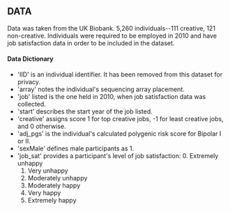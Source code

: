 ## DATA
Data was taken from the UK Biobank.
5,260 individuals--111 creative, 121 non-creative.
Individuals were required to be employed in 2010 and have job satisfaction data in order to be included in the dataset.


#### Data Dictionary
* 'IID' is an individual identifier. It has been removed from this dataset for privacy.
* 'array' notes the individual's sequencing array placement.
* 'job' listed is the one held in 2010, when job satisfaction data was collected.
* 'start' describes the start year of the job listed. 
* 'creative' assigns score 1 for top creative jobs, -1 for least creative jobs, and 0 otherwise. 
* 'adj_pgs' is the individual's calculated polygenic risk score for Bipolar I or II.
* 'sexMale' defines male participants as 1.
* 'job_sat' provides a participant's level of job satisfaction:
    0. Extremely unhappy
    1. Very unhappy
    2. Moderately unhappy
    3. Moderately happy
    4. Very happy
    5. Extremely happy
